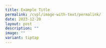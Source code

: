```yaml
---
title: Example Title
permalink: /cvpl/image-with-text/permalink/
date: 2023-12-20
layout: post
description: ""
image: ""
variant: tiptap
---
```

